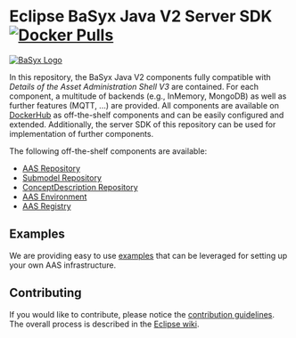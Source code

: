 # Eclipse BaSyx Java V2 Server SDK [![Docker Pulls](https://img.shields.io/docker/pulls/eclipsebasyx/aas-server?style=plastic)](https://hub.docker.com/search?q=eclipsebasyx)
[![BaSyx Logo](https://www.eclipse.org/basyx/img/basyxlogo.png)](https://www.eclipse.org/basyx/)
 
In this repository, the BaSyx Java V2 components fully compatible with *Details of the Asset Administration Shell V3* are contained. For each component, a multitude of backends (e.g., InMemory, MongoDB) as well as further features (MQTT, ...) are provided. All components are available on [DockerHub](https://hub.docker.com/search?q=eclipsebasyx) as off-the-shelf components and can be easily configured and extended. Additionally, the server SDK of this repository can be used for implementation of further components.

The following off-the-shelf components are available:

* [AAS Repository](basyx.aasrepository)
* [Submodel Repository](basyx.submodelrepository)
* [ConceptDescription Repository](basyx.conceptdescriptionrepository)
* [AAS Environment](basyx.aasenvironment)
* [AAS Registry](basyx.aasregistry)

## Examples
We are providing easy to use [examples](examples) that can be leveraged for setting up your own AAS infrastructure.

## Contributing

If you would like to contribute, please notice the [contribution guidelines](CONTRIBUTING.md). The overall process is described in the [Eclipse wiki](https://wiki.eclipse.org/BaSyx_/_Developer_/_Contributing).
